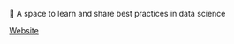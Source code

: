 👋 A space to learn and share best practices in data science

[Website](https://ixpanteria.github.io/)
